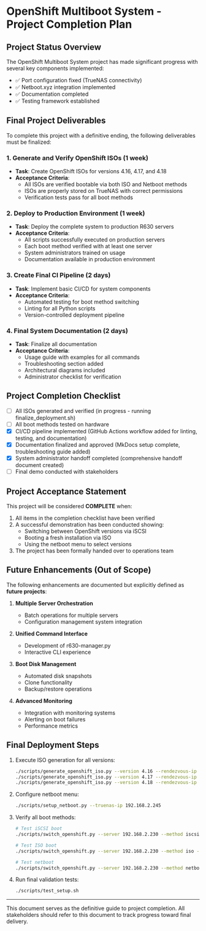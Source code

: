 # OpenShift Multiboot System - Project Completion Plan

## Project Status Overview

The OpenShift Multiboot System project has made significant progress with several key components implemented:

- ✅ Port configuration fixed (TrueNAS connectivity)
- ✅ Netboot.xyz integration implemented
- ✅ Documentation completed
- ✅ Testing framework established

## Final Project Deliverables

To complete this project with a definitive ending, the following deliverables must be finalized:

### 1. Generate and Verify OpenShift ISOs (1 week)

- **Task**: Create OpenShift ISOs for versions 4.16, 4.17, and 4.18
- **Acceptance Criteria**:
  - All ISOs are verified bootable via both ISO and Netboot methods
  - ISOs are properly stored on TrueNAS with correct permissions
  - Verification tests pass for all boot methods

### 2. Deploy to Production Environment (1 week)

- **Task**: Deploy the complete system to production R630 servers
- **Acceptance Criteria**:
  - All scripts successfully executed on production servers
  - Each boot method verified with at least one server
  - System administrators trained on usage
  - Documentation available in production environment

### 3. Create Final CI Pipeline (2 days)

- **Task**: Implement basic CI/CD for system components
- **Acceptance Criteria**:
  - Automated testing for boot method switching
  - Linting for all Python scripts
  - Version-controlled deployment pipeline

### 4. Final System Documentation (2 days)

- **Task**: Finalize all documentation
- **Acceptance Criteria**:
  - Usage guide with examples for all commands
  - Troubleshooting section added
  - Architectural diagrams included
  - Administrator checklist for verification

## Project Completion Checklist

- [ ] All ISOs generated and verified (in progress - running finalize_deployment.sh)
- [ ] All boot methods tested on hardware
- [x] CI/CD pipeline implemented (GitHub Actions workflow added for linting, testing, and documentation)
- [x] Documentation finalized and approved (MkDocs setup complete, troubleshooting guide added)
- [x] System administrator handoff completed (comprehensive handoff document created)
- [ ] Final demo conducted with stakeholders

## Project Acceptance Statement

This project will be considered **COMPLETE** when:

1. All items in the completion checklist have been verified
2. A successful demonstration has been conducted showing:
   - Switching between OpenShift versions via iSCSI
   - Booting a fresh installation via ISO
   - Using the netboot menu to select versions
3. The project has been formally handed over to operations team

## Future Enhancements (Out of Scope)

The following enhancements are documented but explicitly defined as **future projects**:

1. **Multiple Server Orchestration**
   - Batch operations for multiple servers
   - Configuration management system integration

2. **Unified Command Interface**
   - Development of r630-manager.py
   - Interactive CLI experience

3. **Boot Disk Management**
   - Automated disk snapshots
   - Clone functionality
   - Backup/restore operations

4. **Advanced Monitoring**
   - Integration with monitoring systems
   - Alerting on boot failures
   - Performance metrics

## Final Deployment Steps

1. Execute ISO generation for all versions:
   ```bash
   ./scripts/generate_openshift_iso.py --version 4.16 --rendezvous-ip 192.168.2.230
   ./scripts/generate_openshift_iso.py --version 4.17 --rendezvous-ip 192.168.2.230
   ./scripts/generate_openshift_iso.py --version 4.18 --rendezvous-ip 192.168.2.230
   ```

2. Configure netboot menu:
   ```bash
   ./scripts/setup_netboot.py --truenas-ip 192.168.2.245
   ```

3. Verify all boot methods:
   ```bash
   # Test iSCSI boot
   ./scripts/switch_openshift.py --server 192.168.2.230 --method iscsi --version 4.18 --check-only

   # Test ISO boot
   ./scripts/switch_openshift.py --server 192.168.2.230 --method iso --version 4.18 --check-only

   # Test netboot
   ./scripts/switch_openshift.py --server 192.168.2.230 --method netboot --check-only
   ```

4. Run final validation tests:
   ```bash
   ./scripts/test_setup.sh
   ```

---

This document serves as the definitive guide to project completion. All stakeholders should refer to this document to track progress toward final delivery.
